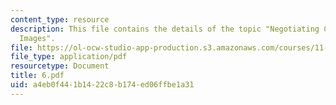 ```yaml
---
content_type: resource
description: This file contains the details of the topic "Negotiating Conflicting
  Images".
file: https://ol-ocw-studio-app-production.s3.amazonaws.com/courses/11-947-imaging-the-city-the-place-of-media-in-city-design-and-development-fall-1998/a4eb0f441b1422c8b174ed06ffbe1a31_6.pdf
file_type: application/pdf
resourcetype: Document
title: 6.pdf
uid: a4eb0f44-1b14-22c8-b174-ed06ffbe1a31
---
```

